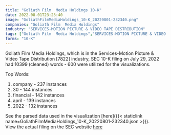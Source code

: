```yaml
---
title: "Goliath Film  Media Holdings 10-K"
date: 2022-08-01T23:23:40
image: "GoliathFilmMediaHoldings_10-K_20220801-232340.png"
companies: "Goliath Film  Media Holdings"
industry: "SERVICES-MOTION PICTURE & VIDEO TAPE DISTRIBUTION"
tags: ["Goliath Film  Media Holdings","SERVICES-MOTION PICTURE & VIDEO TAPE DISTRIBUTION","07-29-2022","10-K"]
forms: "10-K"
---
```

Goliath Film  Media Holdings, which is in the Services-Motion Picture & Video Tape Distribution [7822] industry, SEC 10-K filing on July 29, 2022 had 10399 (cleaned) words - 600 were utilized for the visualizations.

Top Words:
1. company - 237 instances
2. 30 - 144 instances
3. financial - 142 instances
4. april - 139 instances
5. 2022 - 132 instances


See the parsed data used in the visualization [here]({{< staticlink name=GoliathFilmMediaHoldings_10-K_20220801-232340.json >}}).  
View the actual filing on the SEC website [here](https://www.sec.gov/Archives/edgar/data/820771/0001493152-22-020601.txt)